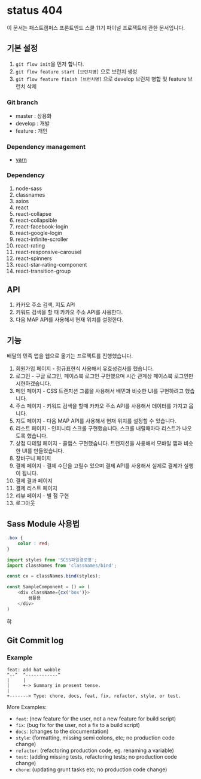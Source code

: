 # status 404

이 문서는 패스트캠퍼스 프론트엔드 스쿨 11기 파이널 프로젝트에 관한 문서입니다.

## 기본 설정

1. `git flow init`을 먼저 합니다.
1. `git flow feature start [브런치명]` 으로 브런치 생성
1. `git flow feature finish [브런치명]` 으로 develop 브런치 병합 및 feature 브런치 삭제 

### Git branch

- master : 상용화
- develop : 개발
- feature : 개인


### Dependency management

- [yarn](https://yarnpkg.com/en/docs/install#windows-stable)

### Dependency

1. node-sass
1. classnames
1. axios
1. react
1. react-collapse
1. react-collapsible
1. react-facebook-login
1. react-google-login
1. react-infinite-scroller
1. react-rating
1. react-responsive-carousel
1. react-spinners
1. react-star-rating-component
1. react-transition-group

## API

1. 카카오 주소 검색, 지도 API
1. 키워드 검색을 할 때 카카오 주소 API를 사용한다.
1. 다음 MAP API를 사용해서 현재 위치를 설정한다.

## 기능

배달의 민족 앱을 웹으로 옮기는 프로젝트를 진행했습니다.  

1. 회원가입 페이지 - 정규표현식 사용해서 유효성검사를 했습니다.
1. 로그인 - 구글 로그인, 페이스북 로그인 구현했으며 시간 관계상 페이스북 로그인만 시현하겠습니다.
1. 메인 페이지 - CSS 트랜지션 그룹을 사용해서 배민과 비슷한 UI를 구현하려고 했습니다.
1. 주소 페이지 - 키워드 검색을 할때 카카오 주소 API를 사용해서 데이터를 가지고 옵니다.
1. 지도 페이지 - 다음 MAP API를 사용해서 현재 위치를 설정할 수 있습니다.
1. 리스트 페이지 - 인피니티 스크롤 구현했습니다. 스크롤 내릴때마다 리스트가 나오도록 했습니다.
1. 상점 디테일 페이지 - 콜랩스 구현했습니다. 트랜지션을 사용해서 모바일 앱과 비슷한 UI를 만들었습니다.
1. 장바구니 페이지
1. 결제 페이지 - 결제 수단을 고릴수 있으며 결제 API를 사용해서 실제로 결제가 실행이 됩니다. 
1. 결제 결과 페이지
1. 결제 리스트 페이지 
1. 리뷰 페이지 - 별 점 구현 
1. 로그아웃 

## Sass Module 사용법

```css
.box {
    color : red;
}
```

```js
import styles from 'SCSS파일경로명';
import classNames from 'classnames/bind';

const cx = classNames.bind(styles);

const SampleComponent = () => (
    <div className={cx('box')}>
        샘플용
    </div>
)
```
햐
## Git Commit log

### Example

```
feat: add hat wobble
^--^  ^------------^
|     |
|     +-> Summary in present tense.
|
+-------> Type: chore, docs, feat, fix, refactor, style, or test.
```

More Examples:

- `feat`: (new feature for the user, not a new feature for build script)
- `fix`: (bug fix for the user, not a fix to a build script)
- `docs`: (changes to the documentation)
- `style`: (formatting, missing semi colons, etc; no production code change)
- `refactor`: (refactoring production code, eg. renaming a variable)
- `test`: (adding missing tests, refactoring tests; no production code change)
- `chore`: (updating grunt tasks etc; no production code change)

